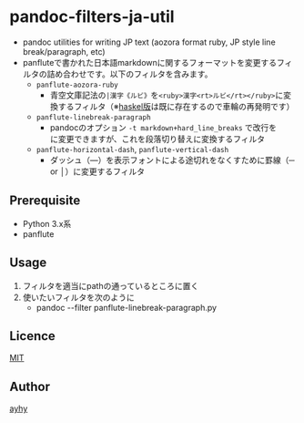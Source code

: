 pandoc-filters-ja-util
====

* pandoc utilities for writing JP text (aozora format ruby, JP style line break/paragraph,  etc)
* panfluteで書かれた日本語markdownに関するフォーマットを変更するフィルタの詰め合わせです。以下のフィルタを含みます。
  * `panflute-aozora-ruby`
    * 青空文庫記法の`|漢字《ルビ》`を`<ruby>漢字<rt>ルビ</rt></ruby>`に変換するフィルタ（※[haskel版](https://github.com/minoki/pandoc-aozora-ruby)は既に存在するので車輪の再発明です）
  * `panflute-linebreak-paragraph`
    * pandocのオプション `-t markdown+hard_line_breaks` で改行を<br />に変更できますが、これを段落切り替えに変換するフィルタ
  * `panflute-horizontal-dash`, `panflute-vertical-dash`
    * ダッシュ（―）を表示フォントによる途切れをなくすために罫線（─ or │）に変更するフィルタ

## Prerequisite
* Python 3.x系
* panflute

## Usage
1. フィルタを適当にpathの通っているところに置く
2. 使いたいフィルタを次のように
   * pandoc --filter panflute-linebreak-paragraph.py


## Licence
[MIT](https://github.com/tcnksm/tool/blob/master/LICENCE)

## Author
[ayhy](https://github.com/ayhy)